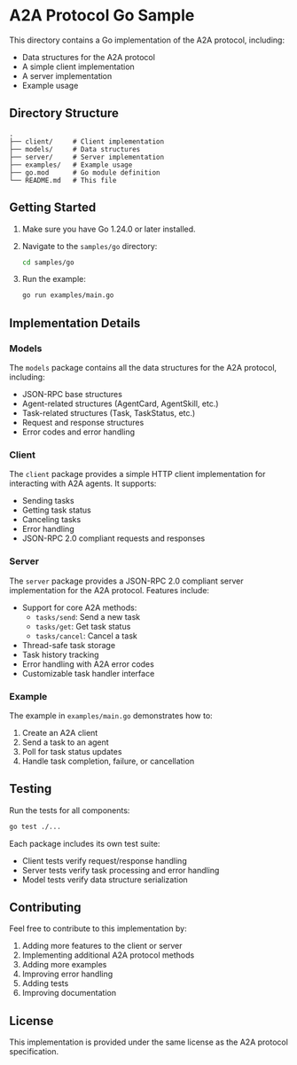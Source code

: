 # A2A Protocol Go Sample

This directory contains a Go implementation of the A2A protocol, including:

- Data structures for the A2A protocol
- A simple client implementation
- A server implementation
- Example usage

## Directory Structure

```
.
├── client/     # Client implementation
├── models/     # Data structures
├── server/     # Server implementation
├── examples/   # Example usage
├── go.mod      # Go module definition
└── README.md   # This file
```

## Getting Started

1. Make sure you have Go 1.24.0 or later installed.

2. Navigate to the `samples/go` directory:
   ```bash
   cd samples/go
   ```

3. Run the example:
   ```bash
   go run examples/main.go
   ```

## Implementation Details

### Models

The `models` package contains all the data structures for the A2A protocol, including:

- JSON-RPC base structures
- Agent-related structures (AgentCard, AgentSkill, etc.)
- Task-related structures (Task, TaskStatus, etc.)
- Request and response structures
- Error codes and error handling

### Client

The `client` package provides a simple HTTP client implementation for interacting with A2A agents. It supports:

- Sending tasks
- Getting task status
- Canceling tasks
- Error handling
- JSON-RPC 2.0 compliant requests and responses

### Server

The `server` package provides a JSON-RPC 2.0 compliant server implementation for the A2A protocol. Features include:

- Support for core A2A methods:
  - `tasks/send`: Send a new task
  - `tasks/get`: Get task status
  - `tasks/cancel`: Cancel a task
- Thread-safe task storage
- Task history tracking
- Error handling with A2A error codes
- Customizable task handler interface

### Example

The example in `examples/main.go` demonstrates how to:

1. Create an A2A client
2. Send a task to an agent
3. Poll for task status updates
4. Handle task completion, failure, or cancellation

## Testing

Run the tests for all components:

```bash
go test ./...
```

Each package includes its own test suite:
- Client tests verify request/response handling
- Server tests verify task processing and error handling
- Model tests verify data structure serialization

## Contributing

Feel free to contribute to this implementation by:

1. Adding more features to the client or server
2. Implementing additional A2A protocol methods
3. Adding more examples
4. Improving error handling
5. Adding tests
6. Improving documentation

## License

This implementation is provided under the same license as the A2A protocol specification. 